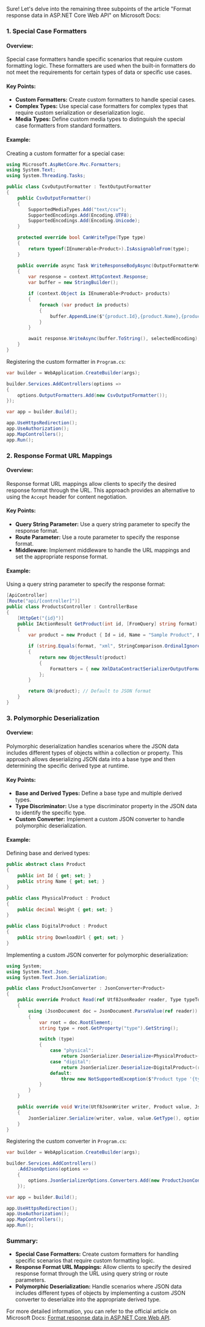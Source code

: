 Sure! Let's delve into the remaining three subpoints of the article "Format response data in ASP.NET Core Web API" on Microsoft Docs:

### 1. Special Case Formatters

#### Overview:
Special case formatters handle specific scenarios that require custom formatting logic. These formatters are used when the built-in formatters do not meet the requirements for certain types of data or specific use cases.

#### Key Points:
- **Custom Formatters:** Create custom formatters to handle special cases.
- **Complex Types:** Use special case formatters for complex types that require custom serialization or deserialization logic.
- **Media Types:** Define custom media types to distinguish the special case formatters from standard formatters.

#### Example:
Creating a custom formatter for a special case:
```csharp name=CsvOutputFormatter.cs
using Microsoft.AspNetCore.Mvc.Formatters;
using System.Text;
using System.Threading.Tasks;

public class CsvOutputFormatter : TextOutputFormatter
{
    public CsvOutputFormatter()
    {
        SupportedMediaTypes.Add("text/csv");
        SupportedEncodings.Add(Encoding.UTF8);
        SupportedEncodings.Add(Encoding.Unicode);
    }

    protected override bool CanWriteType(Type type)
    {
        return typeof(IEnumerable<Product>).IsAssignableFrom(type);
    }

    public override async Task WriteResponseBodyAsync(OutputFormatterWriteContext context, Encoding selectedEncoding)
    {
        var response = context.HttpContext.Response;
        var buffer = new StringBuilder();

        if (context.Object is IEnumerable<Product> products)
        {
            foreach (var product in products)
            {
                buffer.AppendLine($"{product.Id},{product.Name},{product.Price}");
            }
        }

        await response.WriteAsync(buffer.ToString(), selectedEncoding);
    }
}
```

Registering the custom formatter in `Program.cs`:
```csharp name=Program.cs
var builder = WebApplication.CreateBuilder(args);

builder.Services.AddControllers(options =>
{
    options.OutputFormatters.Add(new CsvOutputFormatter());
});

var app = builder.Build();

app.UseHttpsRedirection();
app.UseAuthorization();
app.MapControllers();
app.Run();
```

### 2. Response Format URL Mappings

#### Overview:
Response format URL mappings allow clients to specify the desired response format through the URL. This approach provides an alternative to using the `Accept` header for content negotiation.

#### Key Points:
- **Query String Parameter:** Use a query string parameter to specify the response format.
- **Route Parameter:** Use a route parameter to specify the response format.
- **Middleware:** Implement middleware to handle the URL mappings and set the appropriate response format.

#### Example:
Using a query string parameter to specify the response format:
```csharp name=ProductsController.cs
[ApiController]
[Route("api/[controller]")]
public class ProductsController : ControllerBase
{
    [HttpGet("{id}")]
    public IActionResult GetProduct(int id, [FromQuery] string format)
    {
        var product = new Product { Id = id, Name = "Sample Product", Price = 9.99M };

        if (string.Equals(format, "xml", StringComparison.OrdinalIgnoreCase))
        {
            return new ObjectResult(product)
            {
                Formatters = { new XmlDataContractSerializerOutputFormatter() }
            };
        }

        return Ok(product); // Default to JSON format
    }
}
```

### 3. Polymorphic Deserialization

#### Overview:
Polymorphic deserialization handles scenarios where the JSON data includes different types of objects within a collection or property. This approach allows deserializing JSON data into a base type and then determining the specific derived type at runtime.

#### Key Points:
- **Base and Derived Types:** Define a base type and multiple derived types.
- **Type Discriminator:** Use a type discriminator property in the JSON data to identify the specific type.
- **Custom Converter:** Implement a custom JSON converter to handle polymorphic deserialization.

#### Example:
Defining base and derived types:
```csharp name=Product.cs
public abstract class Product
{
    public int Id { get; set; }
    public string Name { get; set; }
}

public class PhysicalProduct : Product
{
    public decimal Weight { get; set; }
}

public class DigitalProduct : Product
{
    public string DownloadUrl { get; set; }
}
```

Implementing a custom JSON converter for polymorphic deserialization:
```csharp name=ProductJsonConverter.cs
using System;
using System.Text.Json;
using System.Text.Json.Serialization;

public class ProductJsonConverter : JsonConverter<Product>
{
    public override Product Read(ref Utf8JsonReader reader, Type typeToConvert, JsonSerializerOptions options)
    {
        using (JsonDocument doc = JsonDocument.ParseValue(ref reader))
        {
            var root = doc.RootElement;
            string type = root.GetProperty("type").GetString();

            switch (type)
            {
                case "physical":
                    return JsonSerializer.Deserialize<PhysicalProduct>(root.GetRawText(), options);
                case "digital":
                    return JsonSerializer.Deserialize<DigitalProduct>(root.GetRawText(), options);
                default:
                    throw new NotSupportedException($"Product type '{type}' is not supported");
            }
        }
    }

    public override void Write(Utf8JsonWriter writer, Product value, JsonSerializerOptions options)
    {
        JsonSerializer.Serialize(writer, value, value.GetType(), options);
    }
}
```

Registering the custom converter in `Program.cs`:
```csharp name=Program.cs
var builder = WebApplication.CreateBuilder(args);

builder.Services.AddControllers()
    .AddJsonOptions(options =>
    {
        options.JsonSerializerOptions.Converters.Add(new ProductJsonConverter());
    });

var app = builder.Build();

app.UseHttpsRedirection();
app.UseAuthorization();
app.MapControllers();
app.Run();
```

### Summary:

- **Special Case Formatters:** Create custom formatters for handling specific scenarios that require custom formatting logic.
- **Response Format URL Mappings:** Allow clients to specify the desired response format through the URL using query string or route parameters.
- **Polymorphic Deserialization:** Handle scenarios where JSON data includes different types of objects by implementing a custom JSON converter to deserialize into the appropriate derived type.

For more detailed information, you can refer to the official article on Microsoft Docs: [Format response data in ASP.NET Core Web API](https://docs.microsoft.com/en-us/aspnet/core/web-api/advanced/formatting).